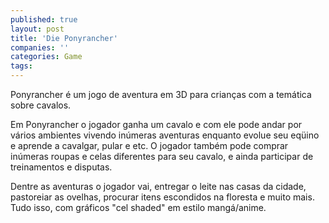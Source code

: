 ```yaml
---
published: true
layout: post
title: 'Die Ponyrancher'
companies: ''
categories: Game
tags: 
---
```

Ponyrancher é um jogo de aventura em 3D para crianças com a temática sobre cavalos.

Em Ponyrancher o jogador ganha um cavalo e com ele pode andar por vários ambientes vivendo inúmeras aventuras enquanto evolue seu eqüino e aprende a cavalgar, pular e etc. O jogador também pode comprar inúmeras roupas e celas diferentes para seu cavalo, e ainda participar de treinamentos e disputas.

<center></center>

Dentre as aventuras o jogador vai, entregar o leite nas casas da cidade, pastoreiar as ovelhas, procurar itens escondidos na floresta e muito mais. Tudo isso, com gráficos "cel shaded" em estilo mangá/anime.